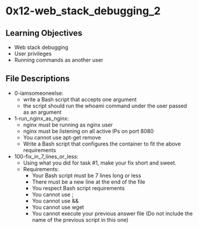 # 0x12-web_stack_debugging_2

## Learning Objectives
- Web stack debugging
- User privileges
- Running commands as another user


## File Descriptions
- 0-iamsomeoneelse:
    - write a Bash script that accepts one argument
    - the script should run the whoami command under the user passed as an argument
- 1-run_nginx_as_nginx:
    - nginx must be running as nginx user
    - nginx must be listening on all active IPs on port 8080
    - You cannot use apt-get remove
    - Write a Bash script that configures the container to fit the above requirements
- 100-fix_in_7_lines_or_less:
    - Using what you did for task #1, make your fix short and sweet.
    - Requirements:
        - Your Bash script must be 7 lines long or less
        - There must be a new line at the end of the file
        - You respect Bash script requirements
        - You cannot use ;
        - You cannot use &&
        - You cannot use wget
        - You cannot execute your previous answer file (Do not include the name of the previous script in this one)

